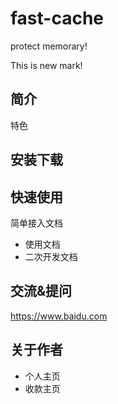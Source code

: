 # fast-cache
protect memorary!

This is new mark!

## 简介

特色

## 安装下载


## 快速使用

简单接入文档
- 使用文档
- 二次开发文档  

## 交流&提问

https://www.baidu.com

## 关于作者

- 个人主页
- 收款主页



